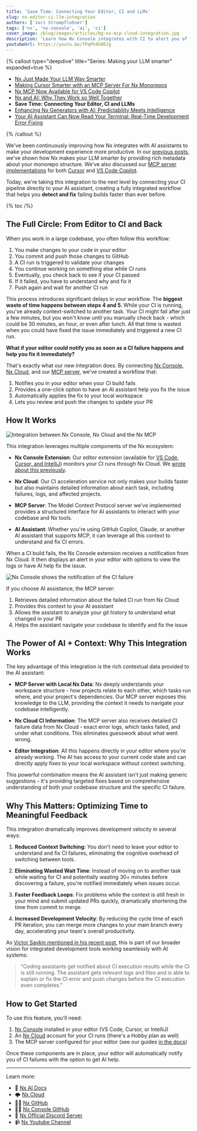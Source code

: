 ```yaml
---
title: 'Save Time: Connecting Your Editor, CI and LLMs'
slug: nx-editor-ci-llm-integration
authors: ['Juri Strumpflohner']
tags: ['nx', 'nx-console', 'ai', 'ci']
cover_image: /blog/images/articles/bg-nx-mcp-cloud-integration.jpg
description: 'Learn how Nx Console integrates with CI to alert you of failing builds and uses the Nx MCP to automatically fix errors right from your editor.'
youtubeUrl: https://youtu.be/fPqPh4h8RJg
---
```


{% callout type="deepdive" title="Series: Making your LLM smarter" expanded=true %}

- [Nx Just Made Your LLM Way Smarter](/blog/nx-just-made-your-llm-smarter)
- [Making Cursor Smarter with an MCP Server For Nx Monorepos](/blog/nx-made-cursor-smarter)
- [Nx MCP Now Available for VS Code Copilot](/blog/nx-mcp-vscode-copilot)
- [Nx and AI: Why They Work so Well Together](/blog/nx-and-ai-why-they-work-together)
- **Save Time: Connecting Your Editor, CI and LLMs**
- [Enhancing Nx Generators with AI: Predictability Meets Intelligence](/blog/nx-generators-ai-integration)
- [Your AI Assistant Can Now Read Your Terminal: Real-Time Development Error Fixing](/blog/nx-terminal-integration-ai)

{% /callout %}

We've been continuously improving how Nx integrates with AI assistants to make your development experience more productive. In our [previous posts](/blog/nx-just-made-your-llm-smarter), we've shown how Nx makes your LLM smarter by providing rich metadata about your monorepo structure. We've also discussed our [MCP server implementations](/blog/nx-made-cursor-smarter) for both [Cursor](/blog/nx-made-cursor-smarter) and [VS Code Copilot](/blog/nx-mcp-vscode-copilot).

Today, we're taking this integration to the next level by connecting your CI pipeline directly to your AI assistant, creating a fully integrated workflow that helps you **detect and fix** failing builds faster than ever before.

{% toc /%}

## The Full Circle: From Editor to CI and Back

When you work in a large codebase, you often follow this workflow:

1. You make changes to your code in your editor
2. You commit and push those changes to GitHub
3. A CI run is triggered to validate your changes
4. You continue working on something else while CI runs
5. Eventually, you check back to see if your CI passed
6. If it failed, you have to understand why and fix it
7. Push again and wait for another CI run

This process introduces significant delays in your workflow. The **biggest waste of time happens between steps 4 and 5**. While your CI is running, you've already context-switched to another task. Your CI might fail after just a few minutes, but you won't know until you manually check back - which could be 30 minutes, an hour, or even after lunch. All that time is wasted when you could have fixed the issue immediately and triggered a new CI run.

**What if your editor could notify you as soon as a CI failure happens and help you fix it immediately?**

That's exactly what our new integration does. By connecting [Nx Console](/getting-started/editor-setup), [Nx Cloud](/nx-cloud), and our [MCP server](/features/enhance-AI), we've created a workflow that:

1. Notifies you in your editor when your CI build fails
2. Provides a one-click option to have an AI assistant help you fix the issue
3. Automatically applies the fix to your local workspace
4. Lets you review and push the changes to update your PR

## How It Works

![Integration between Nx Console, Nx Cloud and the Nx MCP](/blog/images/articles/nx-mcp-ci-architecture.avif)

This integration leverages multiple components of the Nx ecosystem:

- **Nx Console Extension**: Our editor extension (available for [VS Code, Cursor, and IntelliJ](/getting-started/editor-setup)) monitors your CI runs through Nx Cloud. We [wrote about this previously](/blog/nx-cloud-pipelines-come-to-nx-console).

- **Nx Cloud**: Our CI acceleration service not only makes your builds faster but also maintains detailed information about each task, including failures, logs, and affected projects.

- **MCP Server**: The Model Context Protocol server we've implemented provides a structured interface for AI assistants to interact with your codebase and Nx tools.

- **AI Assistant**: Whether you're using GitHub Copilot, Claude, or another AI assistant that supports MCP, it can leverage all this context to understand and fix CI errors.

When a CI build fails, the Nx Console extension receives a notification from Nx Cloud. It then displays an alert in your editor with options to view the logs or have AI help fix the issue.

![Nx Console shows the notification of the CI failure](/blog/images/articles/ci-notification.avif)

If you choose AI assistance, the MCP server:

1. Retrieves detailed information about the failed CI run from Nx Cloud
2. Provides this context to your AI assistant
3. Allows the assistant to analyze your git history to understand what changed in your PR
4. Helps the assistant navigate your codebase to identify and fix the issue

## The Power of AI + Context: Why This Integration Works

The key advantage of this integration is the rich contextual data provided to the AI assistant:

- **MCP Server with Local Nx Data**: Nx deeply understands your workspace structure - how projects relate to each other, which tasks run where, and your project's dependencies. Our MCP server exposes this knowledge to the LLM, providing the context it needs to navigate your codebase intelligently.

- **Nx Cloud CI Information**: The MCP server also receives detailed CI failure data from Nx Cloud - exact error logs, which tasks failed, and under what conditions. This eliminates guesswork about what went wrong.

- **Editor Integration**: All this happens directly in your editor where you're already working. The AI has access to your current code state and can directly apply fixes to your local workspace without context switching.

This powerful combination means the AI assistant isn't just making generic suggestions - it's providing targeted fixes based on comprehensive understanding of both your codebase structure and the specific CI failure.

## Why This Matters: Optimizing Time to Meaningful Feedback

This integration dramatically improves development velocity in several ways:

1. **Reduced Context Switching**: You don't need to leave your editor to understand and fix CI failures, eliminating the cognitive overhead of switching between tools.

2. **Eliminating Wasted Wait Time**: Instead of moving on to another task while waiting for CI and potentially wasting 30+ minutes before discovering a failure, you're notified immediately when issues occur.

3. **Faster Feedback Loops**: Fix problems while the context is still fresh in your mind and submit updated PRs quickly, dramatically shortening the time from commit to merge.

4. **Increased Development Velocity**: By reducing the cycle time of each PR iteration, you can merge more changes to your main branch every day, accelerating your team's overall productivity.

As [Victor Savkin mentioned in his recent post](/blog/nx-and-ai-why-they-work-together), this is part of our broader vision for integrated development tools working seamlessly with AI systems:

> "Coding assistants get notified about CI execution results while the CI is still running. The assistant gets relevant logs and files and is able to explain or fix the CI error and push changes before the CI execution even completes."

## How to Get Started

To use this feature, you'll need:

1. [Nx Console](/getting-started/editor-setup) installed in your editor (VS Code, Cursor, or IntelliJ)
2. An [Nx Cloud](/nx-cloud) account for your CI runs (there's a Hobby plan as well)
3. The MCP server configured for your editor (see our guides [in the docs](/features/enhance-AI))

Once these components are in place, your editor will automatically notify you of CI failures with the option to get AI help.

---

Learn more:

- 🧠 [Nx AI Docs](/features/enhance-AI)
- 🌩️ [Nx Cloud](/nx-cloud)
- 👩‍💻 [Nx GitHub](https://github.com/nrwl/nx)
- 👩‍💻 [Nx Console GitHub](https://github.com/nrwl/nx-console)
- 💬 [Nx Official Discord Server](https://go.nx.dev/community)
- 📹 [Nx Youtube Channel](https://www.youtube.com/@nxdevtools)
